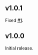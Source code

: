 ## v1.0.1

Fixed [#1](https://github.com/morishitter/postcss-ref/issues/1).

## v1.0.0

Initial release.
